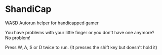 # ShandiCap
WASD Autorun helper for handicapped gamer

You have problems with your little finger or you don't have one anymore?
No problem!

Press W, A, S or D twice to run. (It presses the shift key but doesn't hold it)



